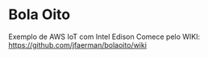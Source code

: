 # Bola Oito

Exemplo de AWS IoT com Intel Edison
Comece pelo WIKI: https://github.com/jfaerman/bolaoito/wiki



